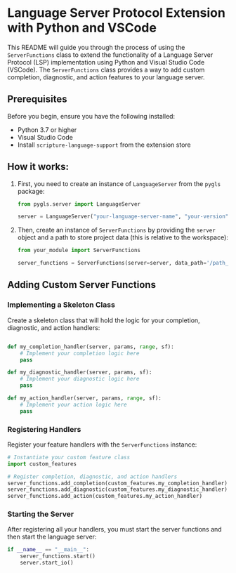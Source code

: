 # Language Server Protocol Extension with Python and VSCode

This README will guide you through the process of using the `ServerFunctions` class to extend the functionality of a Language Server Protocol (LSP) implementation using Python and Visual Studio Code (VSCode). The `ServerFunctions` class provides a way to add custom completion, diagnostic, and action features to your language server.

## Prerequisites

Before you begin, ensure you have the following installed:

- Python 3.7 or higher
- Visual Studio Code
- Install `scripture-language-support` from the extension store

## How it works:
1. First, you need to create an instance of `LanguageServer` from the `pygls` package:

    ```python
    from pygls.server import LanguageServer

    server = LanguageServer("your-language-server-name", "your-version")
    ```

2. Then, create an instance of `ServerFunctions` by providing the `server` object and a path to store project data (this is relative to the workspace):

    ```python
    from your_module import ServerFunctions

    server_functions = ServerFunctions(server=server, data_path='/path_to_project_data')
    ```

## Adding Custom Server Functions

### Implementing a Skeleton Class

Create a skeleton class that will hold the logic for your completion, diagnostic, and action handlers:

```python

def my_completion_handler(server, params, range, sf):
    # Implement your completion logic here
    pass

def my_diagnostic_handler(server, params, sf):
    # Implement your diagnostic logic here
    pass

def my_action_handler(server, params, range, sf):
    # Implement your action logic here
    pass
```

### Registering Handlers

Register your feature handlers with the `ServerFunctions` instance:

```python
# Instantiate your custom feature class
import custom_features

# Register completion, diagnostic, and action handlers
server_functions.add_completion(custom_features.my_completion_handler)
server_functions.add_diagnostic(custom_features.my_diagnostic_handler)
server_functions.add_action(custom_features.my_action_handler)
```

### Starting the Server

After registering all your handlers, you must start the server functions and then start the language server:

```python
if __name__ == "__main__":
    server_functions.start()
    server.start_io()
```